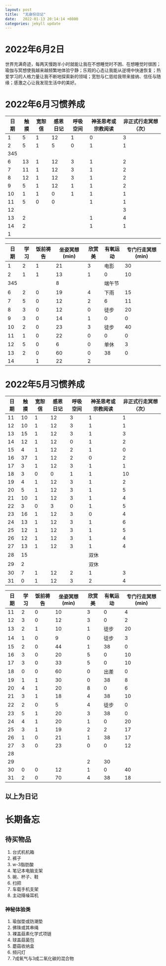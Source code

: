 ```yaml
---
layout: post
title:  "无身份日记"
date:   2022-01-13 20:14:14 +0800
categories: jekyll update
---
```


# 2022年6月2日
世界充满奇迹，每两天慢跑半小时就能让我在不想睡觉时不困、在想睡觉时很困；瑜伽与冥想使我越来越频繁地体验宁静；乐观的心态让我能从逆境中快速恢复；热爱学习的人格力量让我不断地探索新的领域；宽恕与仁慈给我带来接纳、信任与随缘；感激之心让我发现生活中的美好。

# 2022年6月习惯养成

|日期|触摸|宽恕信|感恩日记|呼吸空间|神圣思考或宗教阅读|非正式行走冥想（次）|
|----|----|----|----|----|----|----|
|  1 |  5 |  1 | 12 |  1 |  0 |  3 |
|  2 |  5 |  1 |  5 |  0 |  1 |  1 |
| 345|   |   |   |   |   |   |
|  6 | 13 |  1 | 12 |  3 |  1 |  2 |
|  7 | 11 |  1 | 12 |  3 |  1 |  2 |
|  8 | 12 |  1 | 12 |  3 |  1 |  2 |
|  9 |  5 |  1 | 12 |  1 |  1 |  2 |
| 10 |  1 |  1 |  0 |  1 |  1 |  1 |
| 11 |  5 |  0 |  0 |   |  1 |  1 |
| 12 |   |   |   |   |   |  3 |
| 13 |  2 |   |   |   |  1 |  4 |
| 14 |  2 |   |   |   |  1 |  1 |
| 1 |   |   |   |   |   |   |

|日期|学习|饭前祷告|坐姿冥想(min)|欣赏美|有氧运动|专门行走冥想(min)|
|----|----|----|----|----|----|----|
|  1 |  2 |  1 | 21 |  3 |电影| 30 |
|  2 |  1 |  1 | 13 |  1 |  0 | 10 |
| 345|   |   |  8 |   |端午节|   |
|  6 |  2 |  0 | 19 |  4 |下雨| 15 |
|  7 |  5 |  0 | 12 |  2 |  6 | 11 |
|  8 |  3 |  0 | 12 |  0 |徒步| 20 |
|  9 |  3 |  0 | 14 |  1 |  0 |  0 |
| 10 |  2 |  0 | 23 |  3 |徒步| 40 |
| 11 |  1 |  0 | 22 |  0 |  0 |  0 |
| 12 |  5 |  0 |  6 |  0 |单休|  3 |
| 13 |  2 |  0 | 60 |  0 | 38 |  0 |
| 14 |   |  1 |  22 |  2 |   |   |

# 2022年5月习惯养成

|日期|触摸|宽恕信|感恩日记|呼吸空间|神圣思考或宗教阅读|非正式行走冥想（次）|
|----|----|----|----|----|----|----|
| 11 | 10 |  1 | 12 |  3 |  1 |  1 |
| 12 | 10 |  1 | 12 |  3 |  1 |  1 |
| 13 | 15 |  1 | 12 |  3 |  1 |  3 |
| 14 | 12 |  1 | 12 |  0 |  1 |  2 |
| 15 |  4 |  1 | 12 |  2 |  1 |  0 |
| 16 | 37 |  1 | 12 |  2 |  0 |  2 |
| 17 |  3 |  1 | 12 |  3 |  1 |  1 |
| 18 |  3 |  0 |  0 |  1 |  1 | 10 |
| 19 |  4 |  1 | 12 |  3 |  1 |  2 |
| 20 |  5 |  1 | 12 |  3 |  1 |  5 |
| 21 | 10 |  1 | 12 |  3 |  1 |  4 |
| 22 |  3 |  0 |  3 |  0 |  1 |  5 |
| 23 | 16 |  1 | 12 |  3 |  0 |  4 |
| 24 | 13 |  1 | 12 |  3 |  1 |  6 |
| 25 | 12 |  1 | 12 |  3 |  1 |  5 |
| 26 | 12 |  1 | 12 |  3 |  1 |  4 |
| 27 | 13 |  1 | 12 |  3 |  1 |  4 |
| 28 | 15 |   |   |   |双休|   |
| 29 |  2 |   |   |   |双休|   |
| 30 |  7 |  1 | 12 |  2 |  1 |  3 |
| 31 |  0 |  1 | 12 |  3 |  2 |  4 |

|日期|学习|饭前祷告|坐姿冥想(min)|欣赏美|有氧运动|专门行走冥想(min)|
|----|----|----|----|----|----|----|
| 11 |  2 |  0 | 10 |  3 |  0 |  4 |
| 12 |  3 |  0 | 12 |  3 |  0 |  2 |
| 13 |  2 |  1 | 10 |  1 |徒步| 20 |
| 14 |  1 |  0 |  9 |  0 |徒步|  3 |
| 15 |  2 |  0 | 44 |  1 | 38 |  0 |
| 16 |  3 |  0 | 20 |  5 |  0 | 10 |
| 17 |  3 |  0 | 33 |  5 |  0 | 10 |
| 18 |  0 |  0 | 60 |  0 |出差|  0 |
| 19 |  1 |  1 | 30 |  0 | 38 |  8 |
| 20 |  4 |  1 | 20 |  8 |  0 |  6 |
| 21 |  3 |  1 | 18 |  4 | 38 | 10 |
| 22 |  2 |  0 |  5 |  4 |徒步|  0 |
| 23 |  5 |  1 | 20 |  3 | 38 |  0 |
| 24 |  4 |  1 | 20 |  1 |  0 | 20 |
| 25 |  3 |  1 | 19 |  2 |  2 | 17 |
| 26 |  1 |  0 | 21 |  1 | 38 | 17 |
| 27 |  3 |  0 | 23 |  0 |  0 | 12 |
| 28 |   |   |   |   |   |   |
| 29 |   |   |   |  2 | 30 |   |
| 30 |  0 |  0 | 12 |  1 |  0 | 40 |
| 31 |  2 |  0 | 70 |  4 | 38 | 18 |


以上为日记
---
# 长期备忘

## 待买物品
1. 台式机机箱
1. 裤子
1. w-3脂肪酸
1. 笔记本电脑支架
1. 碗、杯子、鞋
1. 扫把
1. 车载手机支架
1. 主动降噪耳机

### 神秘体验类
1. 瑜伽垫或防潮垫
1. 佛珠或其串绳
1. 裸盖菇素化学式项链
1. 球盖菇菌包
1. 蘑菇收纳盒
1. 频闪灯
1. 7成氧气与3成二氧化碳的混合物
